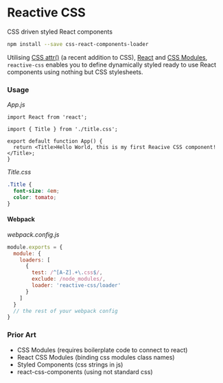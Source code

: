 # Reactive CSS

CSS driven styled React components

```bash
npm install --save css-react-components-loader
```

Utilising [CSS attr()]() (a recent addition to CSS), [React](https://github.com/facebook/react) and [CSS Modules](https://github.com/css-modules/css-modules), `reactive-css` enables you to define dynamically styled ready to use React components using nothing but CSS stylesheets.

### Usage

*App.js*
```JSX
import React from 'react';

import { Title } from './title.css';

export default function App() {
  return <Title>Hello World, this is my first Reacive CSS component!</Title>;
}
```
*Title.css*
```CSS
.Title {
  font-size: 4em;
  color: tomato;
}
```

#### Webpack

*webpack.config.js*
```JavaScript
module.exports = {
  module: {
    loaders: [
      {
        test: /^[A-Z].+\.css$/,
        exclude: /node_modules/,
        loader: 'reactive-css/loader'
      }
    ]
  }
  // the rest of your webpack config
}
```

### Prior Art

 - CSS Modules (requires boilerplate code to connect to react)
 - React CSS Modules (binding css modules class names)
 - Styled Components (css strings in js)
 - react-css-components (using not standard css)

